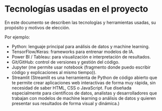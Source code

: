 # Tecnologías usadas en el proyecto

En este documento se describen las tecnologías y herramientas usadas, su propósito y motivos de elección.

Por ejemplo:
- Python: lenguaje principal para análisis de datos y machine learning.
- TensorFlow/Keras: frameworks para entrenar modelos de IA.
- Power BI / Tableau: para visualización e interpretación de resultados.
- Git/GitHub: control de versiones y gestión del código.
- Jupyter (me permite usar notebook (fragmento donde puedo escribir código y explicaciones al mismo tiempo)).
- Streamlit (Streamlit es una herramienta de Python de código abierto que te permite crear aplicaciones web interactivas de forma muy rápida, sin necesidad de saber HTML, CSS o JavaScript.
Fue diseñada especialmente para científicos de datos, analistas y desarrolladores que trabajan con modelos de machine learning o análisis de datos y quieren presentar sus resultados de forma visual y dinámica.)
